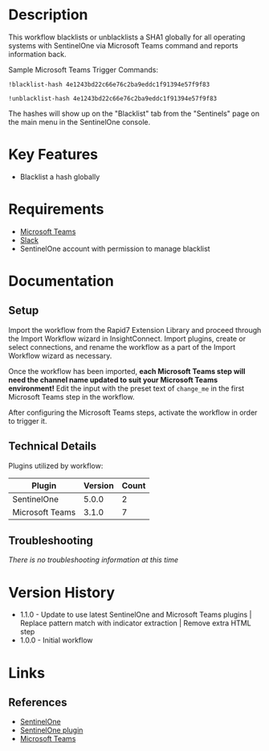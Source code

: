 # Description

This workflow blacklists or unblacklists a SHA1 globally for all operating systems with SentinelOne via Microsoft Teams command and reports information back.

Sample Microsoft Teams Trigger Commands:

`!blacklist-hash 4e1243bd22c66e76c2ba9eddc1f91394e57f9f83`

`!unblacklist-hash 4e1243bd22c66e76c2ba9eddc1f91394e57f9f83`

The hashes will show up on the "Blacklist" tab from the "Sentinels" page on the main menu in the SentinelOne console.

# Key Features

* Blacklist a hash globally

# Requirements

* [Microsoft Teams](https://insightconnect.help.rapid7.com/docs/configure-slack-for-chatops)
* [Slack](https://insightconnect.help.rapid7.com/docs/configure-slack-for-chatops)
* SentinelOne account with permission to manage blacklist

# Documentation

## Setup

Import the workflow from the Rapid7 Extension Library and proceed through the Import Workflow wizard in InsightConnect. Import plugins, create or select connections, and rename the workflow as a part of the Import Workflow wizard as necessary.

Once the workflow has been imported, **each Microsoft Teams step will need the channel name updated to suit your Microsoft Teams environment!** Edit the input with the preset text of `change_me` in the first Microsoft Teams step in the workflow.

After configuring the Microsoft Teams steps, activate the workflow in order to trigger it.
 
## Technical Details

Plugins utilized by workflow:

|Plugin|Version|Count|
|----|----|--------|
|SentinelOne|5.0.0|2|
|Microsoft Teams|3.1.0|7|

## Troubleshooting

_There is no troubleshooting information at this time_

# Version History

* 1.1.0 - Update to use latest SentinelOne and Microsoft Teams plugins | Replace pattern match with indicator extraction | Remove extra HTML step
* 1.0.0 - Initial workflow

# Links

## References

* [SentinelOne](https://www.sentinelone.com/)
* [SentinelOne plugin](https://extensions.rapid7.com/extension/sentinelone)
* [Microsoft Teams](https://www.microsoft.com/en-us/microsoft-365/microsoft-teams/group-chat-software)
